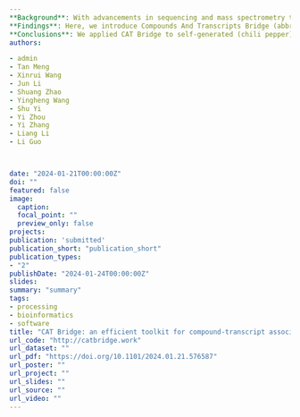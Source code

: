 ```yaml
---
**Background**: With advancements in sequencing and mass spectrometry technologies, multi-omics data can now be easily acquired for understanding complex biological systems. Nevertheless, substantial challenges remain in determining the association between gene-metabolite pairs due to the complexity of cellular networks. 
**Findings**: Here, we introduce Compounds And Transcripts Bridge (abbreviated as CAT Bridge, available at http://catbridge.work), a user-friendly platform for longitudinal multi-omics analysis to efficiently identify transcripts associated with metabolites using time-series omics data. To evaluate the association of gene-metabolite pairs, CAT Bridge is a pioneering work benchmarking a set of statistical methods spanning causality estimation and correlation coefficient calculation for multi-omics analysis. Additionally, CAT Bridge featured an artificial intelligence (AI) agent to assist users interpreting the association results. 
**Conclusions**: We applied CAT Bridge to self-generated (chili pepper) and public (human) time-series transcriptome and metabolome datasets. CAT Bridge successfully identified genes involved in the biosynthesis of capsaicin in Capsicum chinense. Furthermore, case study results showed that the convergent cross mapping (CCM) method outperforms traditional approaches in longitudinal multi-omics analyses. CAT Bridge simplifies access to various established methods for longitudinal multi-omics analysis, and enables researchers to swiftly identify associated gene-metabolite pairs for further validation.
authors:

- admin
- Tan Meng
- Xinrui Wang
- Jun Li
- Shuang Zhao
- Yingheng Wang
- Shu Yi
- Yi Zhou
- Yi Zhang
- Liang Li
- Li Guo



date: "2024-01-21T00:00:00Z"
doi: ""
featured: false
image:
  caption:
  focal_point: ""
  preview_only: false
projects:
publication: 'submitted'
publication_short: "publication_short"
publication_types:
- "2"
publishDate: "2024-01-24T00:00:00Z"
slides:
summary: "summary"
tags:
- processing
- bioinformatics
- software
title: "CAT Bridge: an efficient toolkit for compound-transcript association mining from multi-omics data"
url_code: "http://catbridge.work"
url_dataset: ""
url_pdf: "https://doi.org/10.1101/2024.01.21.576587"
url_poster: ""
url_project: ""
url_slides: ""
url_source: ""
url_video: ""
---
```


